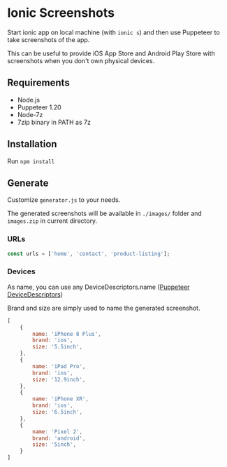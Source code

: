 # Ionic Screenshots

Start ionic app on local machine (with `ionic s`) and then use Puppeteer to take screenshots of the app.

This can be useful to provide iOS App Store and Android Play Store with screenshots when you don't own physical devices.

## Requirements

* Node.js
* Puppeteer 1.20
* Node-7z
* 7zip binary in PATH as 7z

## Installation

Run `npm install`

## Generate

Customize `generator.js` to your needs.

The generated screenshots will be available in `./images/` folder and `images.zip` in current directory.

### URLs 

````js
const urls = ['home', 'contact', 'product-listing'];
````

### Devices

As name, you can use any DeviceDescriptors.name ([Puppeteer DeviceDescriptors](https://github.com/GoogleChrome/puppeteer/blob/master/lib/DeviceDescriptors.js))

Brand and size are simply used to name the generated screenshot.

````js
[
    {
        name: 'iPhone 8 Plus',
        brand: 'ios',
        size: '5.5inch',
    },
    {
        name: 'iPad Pro',
        brand: 'ios',
        size: '12.9inch',
    },
    {
        name: 'iPhone XR',
        brand: 'ios',
        size: '6.5inch',
    },
    {
        name: 'Pixel 2',
        brand: 'android',
        size: '5inch',
    }
]
````
